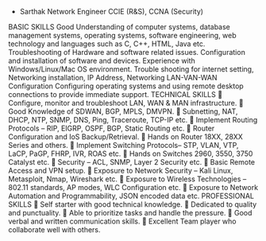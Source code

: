 - Sarthak
Network Engineer
CCIE (R&S), CCNA (Security)

BASIC SKILLS
Good Understanding of computer systems, database management systems,
operating systems, software engineering, web technology and languages such as C,
C++, HTML, Java etc.
Troubleshooting of Hardware and software related issues.
Configuration and installation of software and devices.
Experience with Windows/Linux/Mac OS environment.
Trouble shooting for internet setting, Networking installation, IP Address,
Networking LAN-VAN-WAN Configuration
Configuring operating systems and using remote desktop connections to provide
immediate support.
TECHNICAL SKILLS
 Configure, monitor and troubleshoot LAN, WAN & MAN infrastructure.
 Good Knowledge of SDWAN, BGP, MPLS, DMVPN.
 Subnetting, NAT, DHCP, NTP, SNMP, DNS, Ping, Traceroute, TCP-IP etc.
 Implement Routing Protocols – RIP, EIGRP, OSPF, BGP, Static Routing etc.
 Router Configuration and IoS Backup/Retrieval.
 Hands on Router 18XX, 28XX Series and others.
 Implement Switching Protocols– STP, VLAN, VTP, LaCP, PaGP, FHRP, IVR, ROAS etc.
 Hands on Switches 2960, 3550, 3750 Catalyst etc.
 Security – ACL, SNMP, Layer 2 Security etc.
 Basic Remote Access and VPN setup.
 Exposure to Network Security – Kali Linux, Metasploit, Nmap, Wireshark etc.
 Exposure to Wireless Technologies – 802.11 standards, AP modes, WLC Configuration etc.
 Exposure to Network Automation and Programmability, JSON encoded data etc.
PROFESSIONAL SKILLS
 Self starter with good technical knowledge.
 Dedicated to quality and punctuality.
 Able to prioritize tasks and handle the pressure.
 Good verbal and written communication skills.
 Excellent Team player who collaborate well with others.
